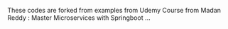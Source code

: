 These codes are forked from examples from Udemy Course from Madan Reddy : Master Microservices with Springboot ...

